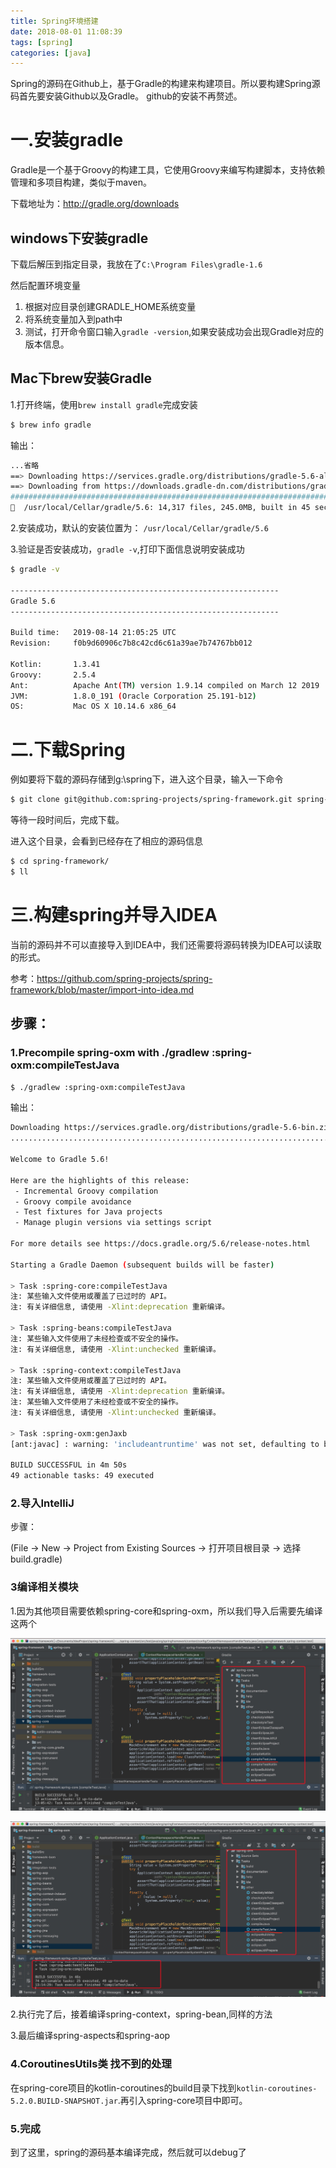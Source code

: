 ```yaml
---
title: Spring环境搭建
date: 2018-08-01 11:08:39
tags: [spring]
categories: [java]
---
```

Spring的源码在Github上，基于Gradle的构建来构建项目。所以要构建Spring源码首先要安装Github以及Gradle。
github的安装不再赘述。

# 一.安装gradle
Gradle是一个基于Groovy的构建工具，它使用Groovy来编写构建脚本，支持依赖管理和多项目构建，类似于maven。

下载地址为：http://gradle.org/downloads

## windows下安装gradle

下载后解压到指定目录，我放在了`C:\Program Files\gradle-1.6`

然后配置环境变量
1. 根据对应目录创建GRADLE_HOME系统变量
2. 将系统变量加入到path中
3. 测试，打开命令窗口输入`gradle -version`,如果安装成功会出现Gradle对应的版本信息。

## Mac下brew安装Gradle

1.打开终端，使用`brew install gradle`完成安装

```sh
$ brew info gradle
```

输出：

```sh
...省略
==> Downloading https://services.gradle.org/distributions/gradle-5.6-all.zip
==> Downloading from https://downloads.gradle-dn.com/distributions/gradle-5.6-all.zip
######################################################################## 100.0%
🍺  /usr/local/Cellar/gradle/5.6: 14,317 files, 245.0MB, built in 45 seconds
```



2.安装成功，默认的安装位置为：
`/usr/local/Cellar/gradle/5.6`

3.验证是否安装成功，`gradle -v`,打印下面信息说明安装成功

```sh
$ gradle -v

------------------------------------------------------------
Gradle 5.6
------------------------------------------------------------

Build time:   2019-08-14 21:05:25 UTC
Revision:     f0b9d60906c7b8c42cd6c61a39ae7b74767bb012

Kotlin:       1.3.41
Groovy:       2.5.4
Ant:          Apache Ant(TM) version 1.9.14 compiled on March 12 2019
JVM:          1.8.0_191 (Oracle Corporation 25.191-b12)
OS:           Mac OS X 10.14.6 x86_64
```



# 二.下载Spring

例如要将下载的源码存储到g:\spring下，进入这个目录，输入一下命令
```bash
$ git clone git@github.com:spring-projects/spring-framework.git spring-framework
```
等待一段时间后，完成下载。

进入这个目录，会看到已经存在了相应的源码信息
```bash
$ cd spring-framework/
$ ll
```


# 三.构建spring并导入IDEA
当前的源码并不可以直接导入到IDEA中，我们还需要将源码转换为IDEA可以读取的形式。

参考：https://github.com/spring-projects/spring-framework/blob/master/import-into-idea.md

## 步骤：

### 1.Precompile spring-oxm with ./gradlew :spring-oxm:compileTestJava

```bash
$ ./gradlew :spring-oxm:compileTestJava
```

输出：

```bash
Downloading https://services.gradle.org/distributions/gradle-5.6-bin.zip
.........................................................................................

Welcome to Gradle 5.6!

Here are the highlights of this release:
 - Incremental Groovy compilation
 - Groovy compile avoidance
 - Test fixtures for Java projects
 - Manage plugin versions via settings script

For more details see https://docs.gradle.org/5.6/release-notes.html

Starting a Gradle Daemon (subsequent builds will be faster)

> Task :spring-core:compileTestJava
注: 某些输入文件使用或覆盖了已过时的 API。
注: 有关详细信息, 请使用 -Xlint:deprecation 重新编译。

> Task :spring-beans:compileTestJava
注: 某些输入文件使用了未经检查或不安全的操作。
注: 有关详细信息, 请使用 -Xlint:unchecked 重新编译。

> Task :spring-context:compileTestJava
注: 某些输入文件使用或覆盖了已过时的 API。
注: 有关详细信息, 请使用 -Xlint:deprecation 重新编译。
注: 某些输入文件使用了未经检查或不安全的操作。
注: 有关详细信息, 请使用 -Xlint:unchecked 重新编译。

> Task :spring-oxm:genJaxb
[ant:javac] : warning: 'includeantruntime' was not set, defaulting to build.sysclasspath=last; set to false for repeatable builds

BUILD SUCCESSFUL in 4m 50s
49 actionable tasks: 49 executed
```



### 2.导入IntelliJ

步骤：

(File -> New -> Project from Existing Sources -> 打开项目根目录 -> 选择 build.gradle)

### 3编译相关模块

1.因为其他项目需要依赖spring-core和spring-oxm，所以我们导入后需要先编译这两个



![spring-core](https://raw.githubusercontent.com/zhuhj083/storehouse/master/pictures/hexo/2BF6BF68-CC3B-4F87-B6EB-B549D7023CD9.png)



![spring-oxm](https://raw.githubusercontent.com/zhuhj083/storehouse/master/pictures/hexo/F3CC7F89-FCFC-4077-B2F3-73F0EF852C58.png)

2.执行完了后，接着编译spring-context，spring-bean,同样的方法

3.最后编译spring-aspects和spring-aop



### 4.CoroutinesUtils类 找不到的处理

在spring-core项目的kotlin-coroutines的build目录下找到`kotlin-coroutines-5.2.0.BUILD-SNAPSHOT.jar`.再引入spring-core项目中即可。

### 5.完成

到了这里，spring的源码基本编译完成，然后就可以debug了


